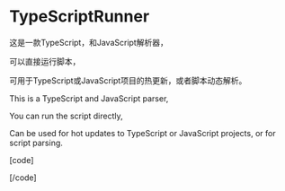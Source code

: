 # TypeScriptRunner

这是一款TypeScript，和JavaScript解析器，

可以直接运行脚本，

可用于TypeScript或JavaScript项目的热更新，或者脚本动态解析。


This is a TypeScript and JavaScript parser,

You can run the script directly,

Can be used for hot updates to TypeScript or JavaScript projects, or for script parsing. 





[code]

<script src="dmxts.min.js"></script>
<script>    
    console.log('hello');    
    dmt.TsCode.Run(`console.log('hello');`, window);    
</script>

[/code]
